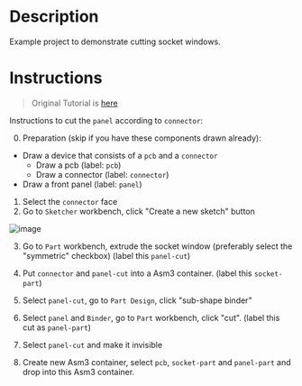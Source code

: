 # Description

Example project to demonstrate cutting socket windows.

# Instructions

> Original Tutorial is [here](https://github.com/realthunder/FreeCAD_assembly3/wiki/Modeling-using-Assembly)

Instructions to cut the `panel` according to `connector`:

0. Preparation (skip if you have these components drawn already):

  * Draw a device that consists of a `pcb` and a `connector`
    * Draw a pcb (label: `pcb`)
    * Draw a connector (label: `connector`)
  * Draw a front panel (label: `panel`)
  

1. Select the `connector` face 
2. Go to `Sketcher` workbench, click "Create a new sketch" button

![image](https://user-images.githubusercontent.com/6639874/43920382-76b50f7c-9c21-11e8-818c-2fffbfb128b9.png)

3. Go to `Part` workbench, extrude the socket window (preferably select the "symmetric" checkbox) (label this `panel-cut`)

4. Put `connector` and `panel-cut` into a Asm3 container. (label this `socket-part`)

5. Select `panel-cut`, go to `Part Design`, click "sub-shape binder"

6. Select `panel` and `Binder`, go to `Part` workbench, click "cut". (label this cut as `panel-part`)

7. Select `panel-cut` and make it invisible

8. Create new Asm3 container, select `pcb`, `socket-part` and `panel-part` and drop into this Asm3 container. 
